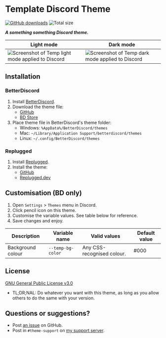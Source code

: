 [light]: https://user-images.githubusercontent.com/29710355/231909647-72871e7f-8763-4174-9c71-5f1bb7d401bc.png
[dark]: https://user-images.githubusercontent.com/29710355/231909520-b24c4301-2d90-4c6c-9e5d-ca9ce20e3ba6.png

# Template Discord Theme
[![GitHub downloads](https://img.shields.io/github/downloads/saltssaumure/template-discord-theme/total?color=purple&label=GitHub%20downloads&style=flat-square)](https://github.com/Saltssaumure/template-discord-theme/releases/latest "Latest release")
![Total size](https://img.shields.io/github/repo-size/saltssaumure/template-discord-theme?style=flat-square "Total size")

***A something something Discord theme.***

| Light mode                                                  | Dark mode                                                 |
| ----------------------------------------------------------- | --------------------------------------------------------- |
| ![Screenshot of Temp light mode applied to Discord][light] | ![Screenshot of Temp dark mode applied to Discord][dark] |

## Installation

### BetterDiscord
1. Install [BetterDiscord](https://betterdiscord.app/).
2. Download the theme file:
    - [GitHub](https://github.com/Saltssaumure/template-discord-theme/releases/latest)
    - [BD Store](https://betterdiscord.app/theme/?id=000)
3. Place theme file in BetterDiscord's theme folder:
    - Windows: `%AppData%/BetterDiscord/themes`
    - Mac: `~/Library/Application Support/betterdiscord/themes`
    - Linux: `~/.config/BetterDiscord/themes`

### Replugged
1. Install [Replugged](https://replugged.dev/).
2. Install the theme:
    - [GitHub](https://github.com/Saltssaumure/template-discord-theme/releases/latest)
    - [Replugged.dev](https://replugged.dev/install?identifier=Saltssaumure/template-discord-theme&source=github)

## Customisation (BD only)
1. Open `Settings` > `Themes` menu in Discord.
2. Click pencil icon on this theme.
3. Customise the variable values. See table below for reference.
4. Save changes and enjoy.

| Description       | Variable name     | Valid values               | Default value |
|-------------------|-------------------|----------------------------|---------------|
| Background colour | `--temp-bg-color` | Any CSS-recognised colour. | #000          |

## License
[GNU General Public License v3.0](https://github.com/Saltssaumure/template-discord-theme/blob/main/LICENSE)
- <span title="Too long; didn't read; not a lawyer">TL;DR;NAL</span>: Do whatever you want with this theme, as long as you allow others to do the same with your version.

## Questions or suggestions?
- Post [an issue](https://github.com/Saltssaumure/template-discord-theme/issues) on GitHub.
- Post in `#theme-support` on [my support server](https://discord.gg/uy8nKQVatp).
